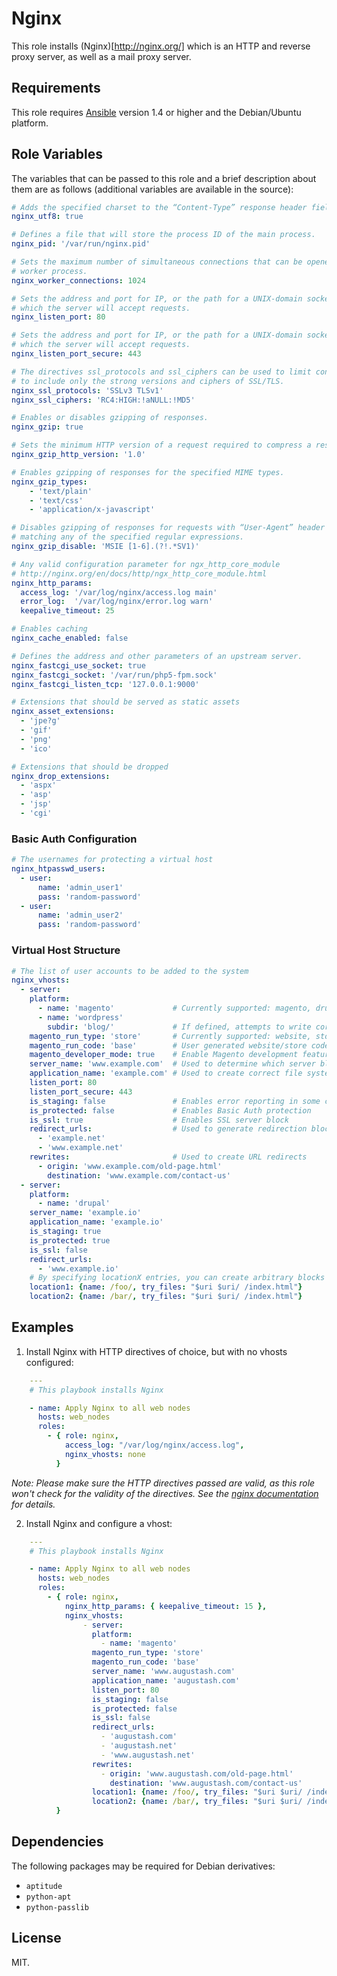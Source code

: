 # Nginx

This role installs (Nginx)[http://nginx.org/] which is an HTTP and reverse proxy
server, as well as a mail proxy server.

## Requirements

This role requires [Ansible](http://www.ansibleworks.com/) version 1.4 or higher
and the Debian/Ubuntu platform.

## Role Variables

The variables that can be passed to this role and a brief description about
them are as follows (additional variables are available in the source):

```yaml
# Adds the specified charset to the “Content-Type” response header field.
nginx_utf8: true

# Defines a file that will store the process ID of the main process.
nginx_pid: '/var/run/nginx.pid'

# Sets the maximum number of simultaneous connections that can be opened by a
# worker process.
nginx_worker_connections: 1024

# Sets the address and port for IP, or the path for a UNIX-domain socket on
# which the server will accept requests.
nginx_listen_port: 80

# Sets the address and port for IP, or the path for a UNIX-domain socket on
# which the server will accept requests.
nginx_listen_port_secure: 443

# The directives ssl_protocols and ssl_ciphers can be used to limit connections
# to include only the strong versions and ciphers of SSL/TLS.
nginx_ssl_protocols: 'SSLv3 TLSv1'
nginx_ssl_ciphers: 'RC4:HIGH:!aNULL:!MD5'

# Enables or disables gzipping of responses.
nginx_gzip: true

# Sets the minimum HTTP version of a request required to compress a response.
nginx_gzip_http_version: '1.0'

# Enables gzipping of responses for the specified MIME types.
nginx_gzip_types:
    - 'text/plain'
    - 'text/css'
    - 'application/x-javascript'

# Disables gzipping of responses for requests with “User-Agent” header fields
# matching any of the specified regular expressions.
nginx_gzip_disable: 'MSIE [1-6].(?!.*SV1)'

# Any valid configuration parameter for ngx_http_core_module
# http://nginx.org/en/docs/http/ngx_http_core_module.html
nginx_http_params:
  access_log: '/var/log/nginx/access.log main'
  error_log:  '/var/log/nginx/error.log warn'
  keepalive_timeout: 25

# Enables caching
nginx_cache_enabled: false

# Defines the address and other parameters of an upstream server.
nginx_fastcgi_use_socket: true
nginx_fastcgi_socket: '/var/run/php5-fpm.sock'
nginx_fastcgi_listen_tcp: '127.0.0.1:9000'

# Extensions that should be served as static assets
nginx_asset_extensions:
  - 'jpe?g'
  - 'gif'
  - 'png'
  - 'ico'

# Extensions that should be dropped
nginx_drop_extensions:
  - 'aspx'
  - 'asp'
  - 'jsp'
  - 'cgi'
```

### Basic Auth Configuration

```yaml
# The usernames for protecting a virtual host
nginx_htpasswd_users:
  - user:
      name: 'admin_user1'
      pass: 'random-password'
  - user:
      name: 'admin_user2'
      pass: 'random-password'
```

### Virtual Host Structure

```yaml
# The list of user accounts to be added to the system
nginx_vhosts:
  - server:
    platform:
      - name: 'magento'             # Currently supported: magento, drupal, wordpress, cmsms
      - name: 'wordpress'
        subdir: 'blog/'             # If defined, attempts to write correct location blocks
    magento_run_type: 'store'       # Currently supported: website, store
    magento_run_code: 'base'        # User generated website/store code
    magento_developer_mode: true    # Enable Magento development features
    server_name: 'www.example.com'  # Used to determine which server block is used for a given request
    application_name: 'example.com' # Used to create correct file system path and virtual host file
    listen_port: 80
    listen_port_secure: 443
    is_staging: false               # Enables error reporting in some cases
    is_protected: false             # Enables Basic Auth protection
    is_ssl: true                    # Enables SSL server block
    redirect_urls:                  # Used to generate redirection blocks for alternate domains
      - 'example.net'
      - 'www.example.net'
    rewrites:                       # Used to create URL redirects
      - origin: 'www.example.com/old-page.html'
        destination: 'www.example.com/contact-us'
  - server:
    platform:
      - name: 'drupal'
    server_name: 'example.io'
    application_name: 'example.io'
    is_staging: true
    is_protected: true
    is_ssl: false
    redirect_urls:
      - 'www.example.io'
    # By specifying locationX entries, you can create arbitrary blocks
    location1: {name: /foo/, try_files: "$uri $uri/ /index.html"}
    location2: {name: /bar/, try_files: "$uri $uri/ /index.html"}
```

## Examples

1) Install Nginx with HTTP directives of choice, but with no vhosts configured:

```yaml
    ---
    # This playbook installs Nginx

    - name: Apply Nginx to all web nodes
      hosts: web_nodes
      roles:
        - { role: nginx,
            access_log: "/var/log/nginx/access.log",
            nginx_vhosts: none
          }
```

*Note: Please make sure the HTTP directives passed are valid, as this role won't check for the validity of the directives. See the [nginx documentation](http://nginx.org/en/docs/) for details.*

2) Install Nginx and configure a vhost:

```yaml
    ---
    # This playbook installs Nginx

    - name: Apply Nginx to all web nodes
      hosts: web_nodes
      roles:
        - { role: nginx,
            nginx_http_params: { keepalive_timeout: 15 },
            nginx_vhosts:
                - server:
                  platform:
                    - name: 'magento'
                  magento_run_type: 'store'
                  magento_run_code: 'base'
                  server_name: 'www.augustash.com'
                  application_name: 'augustash.com'
                  listen_port: 80
                  is_staging: false
                  is_protected: false
                  is_ssl: false
                  redirect_urls:
                    - 'augustash.com'
                    - 'augustash.net'
                    - 'www.augustash.net'
                  rewrites:
                    - origin: 'www.augustash.com/old-page.html'
                      destination: 'www.augustash.com/contact-us'
                  location1: {name: /foo/, try_files: "$uri $uri/ /index.html"}
                  location2: {name: /bar/, try_files: "$uri $uri/ /index.html"}
          }
```

## Dependencies

The following packages may be required for Debian derivatives:

- `aptitude`
- `python-apt`
- `python-passlib`

## License

MIT.
